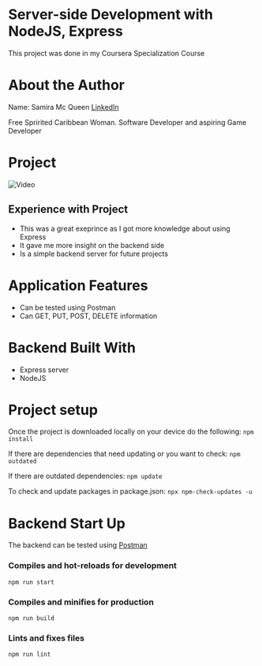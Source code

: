 # Server-side Development with NodeJS, Express

This project was done in my Coursera Specialization Course

# About the Author

Name: Samira Mc Queen
[LinkedIn](https://www.linkedin.com/in/samira-mc-queen-1882431a7/)

Free Spririted Caribbean Woman.
Software Developer and aspiring Game Developer

# Project 

![Video](./src/assets/images/angular.gif)

## Experience with Project

- This was a great exeprince as I got more knowledge about using Express
- It gave me more insight on the backend side
- Is a simple backend server for future projects

# Application Features

- Can be tested using Postman
- Can GET, PUT, POST, DELETE information

# Backend Built With

- Express server
- NodeJS

# Project setup

Once the project is downloaded locally on your device do the following:
`
npm install
`

If there are dependencies that need updating or you want to check:
`
npm outdated
`

If there are outdated dependencies:
`
npm update
`

To check and update packages in package.json:
`
npx npm-check-updates -u
`

# Backend Start Up

The backend can be tested using [Postman](https://www.postman.com/downloads/)

### Compiles and hot-reloads for development

`
npm run start
`

### Compiles and minifies for production

`
npm run build
`

### Lints and fixes files
`
npm run lint
`
